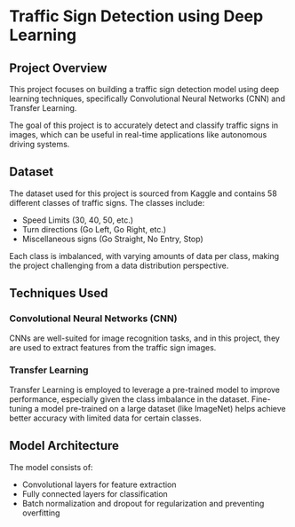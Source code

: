 # Traffic Sign Detection using Deep Learning

## Project Overview
This project focuses on building a traffic sign detection model using deep learning techniques, specifically Convolutional Neural Networks (CNN) and Transfer Learning.

The goal of this project is to accurately detect and classify traffic signs in images, which can be useful in real-time applications like autonomous driving systems.

## Dataset
The dataset used for this project is sourced from Kaggle and contains 58 different classes of traffic signs. The classes include:
- Speed Limits (30, 40, 50, etc.)
- Turn directions (Go Left, Go Right, etc.)
- Miscellaneous signs (Go Straight, No Entry, Stop)

Each class is imbalanced, with varying amounts of data per class, making the project challenging from a data distribution perspective.

## Techniques Used
### Convolutional Neural Networks (CNN)
CNNs are well-suited for image recognition tasks, and in this project, they are used to extract features from the traffic sign images.

### Transfer Learning
Transfer Learning is employed to leverage a pre-trained model to improve performance, especially given the class imbalance in the dataset. Fine-tuning a model pre-trained on a large dataset (like ImageNet) helps achieve better accuracy with limited data for certain classes.

## Model Architecture
The model consists of:
- Convolutional layers for feature extraction
- Fully connected layers for classification
- Batch normalization and dropout for regularization and preventing overfitting
